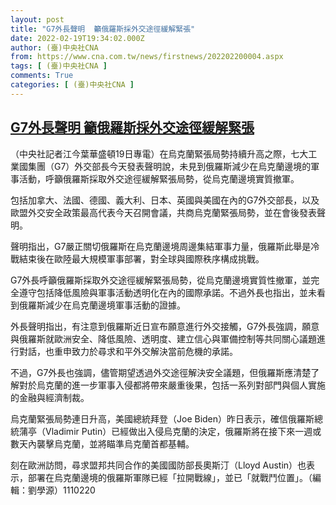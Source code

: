 ```yaml
---
layout: post
title: "G7外長聲明  籲俄羅斯採外交途徑緩解緊張"
date: 2022-02-19T19:34:02.000Z
author: (臺)中央社CNA
from: https://www.cna.com.tw/news/firstnews/202202200004.aspx
tags: [ (臺)中央社CNA ]
comments: True
categories: [ (臺)中央社CNA ]
---
```

<!--1645299242000-->
[G7外長聲明  籲俄羅斯採外交途徑緩解緊張](https://www.cna.com.tw/news/firstnews/202202200004.aspx)
------

<div>
<div></div><div><p>（中央社記者江今葉華盛頓19日專電）在烏克蘭緊張局勢持續升高之際，七大工業國集團（G7）外交部長今天發表聲明說，未見到俄羅斯減少在烏克蘭邊境的軍事活動，呼籲俄羅斯採取外交途徑緩解緊張局勢，從烏克蘭邊境實質撤軍。</p><p>包括加拿大、法國、德國、義大利、日本、英國與美國在內的G7外交部長，以及歐盟外交安全政策最高代表今天召開會議，共商烏克蘭緊張局勢，並在會後發表聲明。</p><p>聲明指出，G7嚴正關切俄羅斯在烏克蘭邊境周邊集結軍事力量，俄羅斯此舉是冷戰結束後在歐陸最大規模軍事部署，對全球與國際秩序構成挑戰。</p><p>G7外長呼籲俄羅斯採取外交途徑緩解緊張局勢，從烏克蘭邊境實質性撤軍，並完全遵守包括降低風險與軍事活動透明化在內的國際承諾。不過外長也指出，並未看到俄羅斯減少在烏克蘭邊境軍事活動的證據。</p><p>外長聲明指出，有注意到俄羅斯近日宣布願意進行外交接觸，G7外長強調，願意與俄羅斯就歐洲安全、降低風險、透明度、建立信心與軍備控制等共同關心議題進行對話，也重申致力於尋求和平外交解決當前危機的承諾。</p><p>不過，G7外長也強調，儘管期望透過外交途徑解決安全議題，但俄羅斯應清楚了解對於烏克蘭的進一步軍事入侵都將帶來嚴重後果，包括一系列對部門與個人實施的金融與經濟制裁。</p><p>烏克蘭緊張局勢連日升高，美國總統拜登（Joe Biden）昨日表示，確信俄羅斯總統蒲亭（Vladimir Putin）已經做出入侵烏克蘭的決定，俄羅斯將在接下來一週或數天內襲擊烏克蘭，並將瞄準烏克蘭首都基輔。</p><p>刻在歐洲訪問，尋求盟邦共同合作的美國國防部長奧斯汀（Lloyd Austin）也表示，部署在烏克蘭邊境的俄羅斯軍隊已經「拉開戰線」，並已「就戰鬥位置」。（編輯：劉學源）1110220</p></div>
</div>
